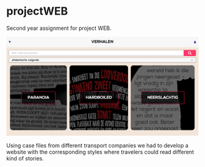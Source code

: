 # projectWEB
Second year assignment for project WEB.

![preview](projectWEB_preview.png)

Using case files from different transport companies we had to develop a website with the corresponding styles 
where travelers could read different kind of stories.

